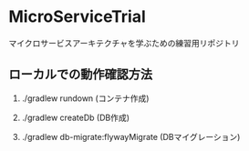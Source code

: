 # MicroServiceTrial

マイクロサービスアーキテクチャを学ぶための練習用リポジトリ

## ローカルでの動作確認方法

1. ./gradlew rundown (コンテナ作成)

2. ./gradlew createDb (DB作成)

3. ./gradlew db-migrate:flywayMigrate (DBマイグレーション)